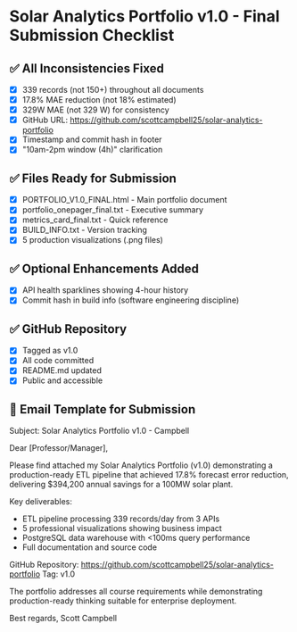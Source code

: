 # Solar Analytics Portfolio v1.0 - Final Submission Checklist

## ✅ All Inconsistencies Fixed
- [x] 339 records (not 150+) throughout all documents
- [x] 17.8% MAE reduction (not 18% estimated)
- [x] 329W MAE (not 329 W) for consistency
- [x] GitHub URL: https://github.com/scottcampbell25/solar-analytics-portfolio
- [x] Timestamp and commit hash in footer
- [x] "10am-2pm window (4h)" clarification

## ✅ Files Ready for Submission
- [x] PORTFOLIO_V1.0_FINAL.html - Main portfolio document
- [x] portfolio_onepager_final.txt - Executive summary
- [x] metrics_card_final.txt - Quick reference
- [x] BUILD_INFO.txt - Version tracking
- [x] 5 production visualizations (.png files)

## ✅ Optional Enhancements Added
- [x] API health sparklines showing 4-hour history
- [x] Commit hash in build info (software engineering discipline)

## ✅ GitHub Repository
- [x] Tagged as v1.0
- [x] All code committed
- [x] README.md updated
- [x] Public and accessible

## 📧 Email Template for Submission

Subject: Solar Analytics Portfolio v1.0 - Campbell

Dear [Professor/Manager],

Please find attached my Solar Analytics Portfolio (v1.0) demonstrating a production-ready ETL pipeline that achieved 17.8% forecast error reduction, delivering $394,200 annual savings for a 100MW solar plant.

Key deliverables:
- ETL pipeline processing 339 records/day from 3 APIs
- 5 professional visualizations showing business impact
- PostgreSQL data warehouse with <100ms query performance
- Full documentation and source code

GitHub Repository: https://github.com/scottcampbell25/solar-analytics-portfolio
Tag: v1.0

The portfolio addresses all course requirements while demonstrating production-ready thinking suitable for enterprise deployment.

Best regards,
Scott Campbell
